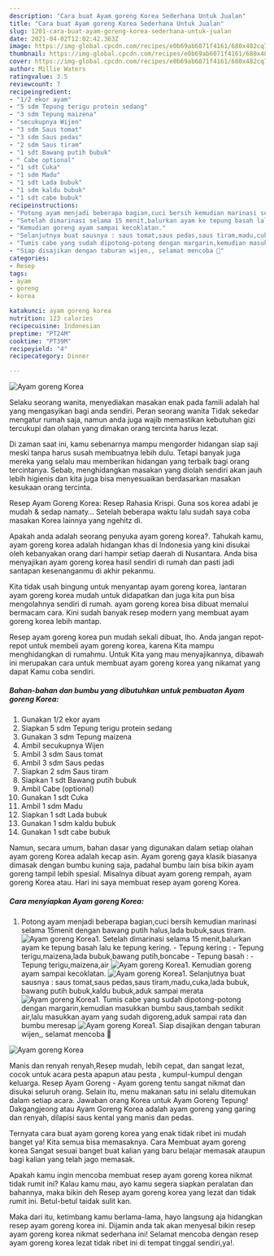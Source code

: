 ```yaml
---
description: "Cara buat Ayam goreng Korea Sederhana Untuk Jualan"
title: "Cara buat Ayam goreng Korea Sederhana Untuk Jualan"
slug: 1201-cara-buat-ayam-goreng-korea-sederhana-untuk-jualan
date: 2021-04-02T12:02:42.363Z
image: https://img-global.cpcdn.com/recipes/e0b69ab6071f4161/680x482cq70/ayam-goreng-korea-foto-resep-utama.jpg
thumbnail: https://img-global.cpcdn.com/recipes/e0b69ab6071f4161/680x482cq70/ayam-goreng-korea-foto-resep-utama.jpg
cover: https://img-global.cpcdn.com/recipes/e0b69ab6071f4161/680x482cq70/ayam-goreng-korea-foto-resep-utama.jpg
author: Millie Waters
ratingvalue: 3.5
reviewcount: 7
recipeingredient:
- "1/2 ekor ayam"
- "5 sdm Tepung terigu protein sedang"
- "3 sdm Tepung maizena"
- "secukupnya Wijen"
- "3 sdm Saus tomat"
- "3 sdm Saus pedas"
- "2 sdm Saus tiram"
- "1 sdt Bawang putih bubuk"
- " Cabe optional"
- "1 sdt Cuka"
- "1 sdm Madu"
- "1 sdt Lada bubuk"
- "1 sdm kaldu bubuk"
- "1 sdt cabe bubuk"
recipeinstructions:
- "Potong ayam menjadi beberapa bagian,cuci bersih kemudian marinasi selama 15menit dengan bawang putih halus,lada bubuk,saus tiram."
- "Setelah dimarinasi selama 15 menit,balurkan ayam ke tepung basah lalu ke tepung kering. Tepung kering : Tepung terigu,maizena,lada bubuk,bawang putih,boncabe Tepung basah : Tepung terigu,maizena,air"
- "Kemudian goreng ayam sampai kecoklatan."
- "Selanjutnya buat sausnya : saus tomat,saus pedas,saus tiram,madu,cuka,lada bubuk, bawang putih bubuk,kaldu bubuk,aduk sampai merata"
- "Tumis cabe yang sudah dipotong-potong dengan margarin,kemudian masukkan bumbu saus,tambah sedikit air,lalu masukkan ayam yang sudah digoreng,aduk sampai rata dan bumbu meresap"
- "Siap disajikan dengan taburan wijen,, selamat mencoba 🤗"
categories:
- Resep
tags:
- ayam
- goreng
- korea

katakunci: ayam goreng korea 
nutrition: 123 calories
recipecuisine: Indonesian
preptime: "PT24M"
cooktime: "PT39M"
recipeyield: "4"
recipecategory: Dinner

---
```



![Ayam goreng Korea](https://img-global.cpcdn.com/recipes/e0b69ab6071f4161/680x482cq70/ayam-goreng-korea-foto-resep-utama.jpg)

Selaku seorang wanita, menyediakan masakan enak pada famili adalah hal yang mengasyikan bagi anda sendiri. Peran seorang  wanita Tidak sekedar mengatur rumah saja, namun anda juga wajib memastikan kebutuhan gizi tercukupi dan olahan yang dimakan orang tercinta harus lezat.

Di zaman  saat ini, kamu sebenarnya mampu mengorder hidangan siap saji meski tanpa harus susah membuatnya lebih dulu. Tetapi banyak juga mereka yang selalu mau memberikan hidangan yang terbaik bagi orang tercintanya. Sebab, menghidangkan masakan yang diolah sendiri akan jauh lebih higienis dan kita juga bisa menyesuaikan berdasarkan masakan kesukaan orang tercinta. 

Resep Ayam Goreng Korea: Resep Rahasia Krispi. Guna sos korea adabi je mudah &amp; sedap namaty… Setelah beberapa waktu lalu sudah saya coba masakan Korea lainnya yang ngehitz di.

Apakah anda adalah seorang penyuka ayam goreng korea?. Tahukah kamu, ayam goreng korea adalah hidangan khas di Indonesia yang kini disukai oleh kebanyakan orang dari hampir setiap daerah di Nusantara. Anda bisa menyajikan ayam goreng korea hasil sendiri di rumah dan pasti jadi santapan kesenanganmu di akhir pekanmu.

Kita tidak usah bingung untuk menyantap ayam goreng korea, lantaran ayam goreng korea mudah untuk didapatkan dan juga kita pun bisa mengolahnya sendiri di rumah. ayam goreng korea bisa dibuat memalui bermacam cara. Kini sudah banyak resep modern yang membuat ayam goreng korea lebih mantap.

Resep ayam goreng korea pun mudah sekali dibuat, lho. Anda jangan repot-repot untuk membeli ayam goreng korea, karena Kita mampu menghidangkan di rumahmu. Untuk Kita yang mau menyajikannya, dibawah ini merupakan cara untuk membuat ayam goreng korea yang nikamat yang dapat Kamu coba sendiri.

<!--inarticleads1-->

##### Bahan-bahan dan bumbu yang dibutuhkan untuk pembuatan Ayam goreng Korea:

1. Gunakan 1/2 ekor ayam
1. Siapkan 5 sdm Tepung terigu protein sedang
1. Gunakan 3 sdm Tepung maizena
1. Ambil secukupnya Wijen
1. Ambil 3 sdm Saus tomat
1. Ambil 3 sdm Saus pedas
1. Siapkan 2 sdm Saus tiram
1. Siapkan 1 sdt Bawang putih bubuk
1. Ambil  Cabe (optional)
1. Gunakan 1 sdt Cuka
1. Ambil 1 sdm Madu
1. Siapkan 1 sdt Lada bubuk
1. Gunakan 1 sdm kaldu bubuk
1. Gunakan 1 sdt cabe bubuk


Namun, secara umum, bahan dasar yang digunakan dalam setiap olahan ayam goreng Korea adalah kecap asin. Ayam goreng gaya klasik biasanya dimasak dengan bumbu kuning saja, padahal bumbu lain bisa bikin ayam goreng tampil lebih spesial. Misalnya dibuat ayam goreng rempah, ayam goreng Korea atau. Hari ini saya membuat resep ayam goreng Korea. 

<!--inarticleads2-->

##### Cara menyiapkan Ayam goreng Korea:

1. Potong ayam menjadi beberapa bagian,cuci bersih kemudian marinasi selama 15menit dengan bawang putih halus,lada bubuk,saus tiram.
<img src="//assets-global.cpcdn.com/assets/icons/button_play-2c75c40dde080a61004c1f40b05d8f140eaff45d7e9e6481dc71c63d2e7c4909.png" alt="Ayam goreng Korea">1. Setelah dimarinasi selama 15 menit,balurkan ayam ke tepung basah lalu ke tepung kering. - Tepung kering : - Tepung terigu,maizena,lada bubuk,bawang putih,boncabe - Tepung basah : - Tepung terigu,maizena,air
<img src="//assets-global.cpcdn.com/assets/icons/button_play-2c75c40dde080a61004c1f40b05d8f140eaff45d7e9e6481dc71c63d2e7c4909.png" alt="Ayam goreng Korea">1. Kemudian goreng ayam sampai kecoklatan.
<img src="//assets-global.cpcdn.com/assets/icons/button_play-2c75c40dde080a61004c1f40b05d8f140eaff45d7e9e6481dc71c63d2e7c4909.png" alt="Ayam goreng Korea">1. Selanjutnya buat sausnya : saus tomat,saus pedas,saus tiram,madu,cuka,lada bubuk, bawang putih bubuk,kaldu bubuk,aduk sampai merata
<img src="//assets-global.cpcdn.com/assets/icons/button_play-2c75c40dde080a61004c1f40b05d8f140eaff45d7e9e6481dc71c63d2e7c4909.png" alt="Ayam goreng Korea">1. Tumis cabe yang sudah dipotong-potong dengan margarin,kemudian masukkan bumbu saus,tambah sedikit air,lalu masukkan ayam yang sudah digoreng,aduk sampai rata dan bumbu meresap
<img src="//assets-global.cpcdn.com/assets/icons/button_play-2c75c40dde080a61004c1f40b05d8f140eaff45d7e9e6481dc71c63d2e7c4909.png" alt="Ayam goreng Korea">1. Siap disajikan dengan taburan wijen,, selamat mencoba 🤗
<img src="//assets-global.cpcdn.com/assets/icons/button_play-2c75c40dde080a61004c1f40b05d8f140eaff45d7e9e6481dc71c63d2e7c4909.png" alt="Ayam goreng Korea">

Manis dan renyah renyah,Resep mudah, lebih cepat, dan sangat lezat, cocok untuk acara pesta apapun atau pesta , kumpul-kumpul dengan keluarga. Resep Ayam Goreng - Ayam goreng tentu sangat nikmat dan disukai seluruh orang. Selain itu, menu makanan satu ini selalu ditemukan dalam setiap acara. Jawaban orang Korea untuk Ayam Goreng Tepung! Dakgangjeong atau Ayam Goreng Korea adalah ayam goreng yang garing dan renyah, dilapisi saus kental yang manis dan pedas. 

Ternyata cara buat ayam goreng korea yang enak tidak ribet ini mudah banget ya! Kita semua bisa memasaknya. Cara Membuat ayam goreng korea Sangat sesuai banget buat kalian yang baru belajar memasak ataupun bagi kalian yang telah jago memasak.

Apakah kamu ingin mencoba membuat resep ayam goreng korea nikmat tidak rumit ini? Kalau kamu mau, ayo kamu segera siapkan peralatan dan bahannya, maka bikin deh Resep ayam goreng korea yang lezat dan tidak rumit ini. Betul-betul taidak sulit kan. 

Maka dari itu, ketimbang kamu berlama-lama, hayo langsung aja hidangkan resep ayam goreng korea ini. Dijamin anda tak akan menyesal bikin resep ayam goreng korea nikmat sederhana ini! Selamat mencoba dengan resep ayam goreng korea lezat tidak ribet ini di tempat tinggal sendiri,ya!.

